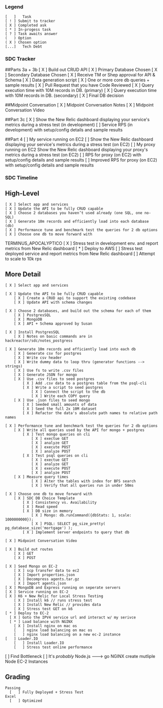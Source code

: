 ### Legend
	[   ]	Task
	[ ! ] Submit to tracker
	[ X ] Completed ask
	[ * ] In-progess task
	[ ? ] Task awaits answer
	(   ) Option
	( X ) Chosen option
	[...]	Tech Debt

### SDC Tracker

##Parts 3a + 3b
	[ X ] Build out CRUD API
	[ X ] Primary Database Chosen
	[ X ] Secondary Database Chosen
	[ X ] Receive TM or Shep approval for API & Schema
	[ X ] Data generation script
	[ X ] One or more core db queries + sample results
	[ X ] Pull Request that you have Code Reviewed
	[ X ] Query execution time with 10M records in DB. (primary)
	[ X ] Query execution time with 10M records in DB. (secondary)
	[ X ] Final DB decision

##Midpoint Conversation
	[ X ] Midpoint Conversation Notes
	[ X ] Midpoint Conversation Video

##Part 3c
	[ X ]	Show the New Relic dashboard displaying your service's metrics during a stress test (in development)
	[   ]	Service RPS (in development) with setup/config details and sample results

##Part 4
	[   ] My service running on EC2
	[   ] Show the New Relic dashboard displaying your service's metrics during a stress test (on EC2)
	[   ] My proxy running on EC2	Show the New Relic dashboard displaying your proxy's metrics during a stress test (on EC2)
	[   ] RPS for proxy (on EC2) with setup/config details and sample results
	[   ] Improved RPS for proxy (on EC2) with setup/config details and sample results

### SDC Timeline

## High-Level
	[ X ] Select app and services
	[ X ] Update the API to be fully CRUD capable
	[ X ] Choose 2 databases you haven’t used already (one SQL, one no-SQL)
	[ X ] Generate 10m records and efficiently load into each database (db)
	[ X ] Performance tune and benchmark test the queries for 2 db options 
	[ X ] Choose one db to move forward with
TERMINUS_APOCALYPTICO
	[ X ] Stress test in development env. and report metrics from New Relic dashboard
	[ * ] Deploy to AWS
	[   ] Stress test deployed service and report metrics from New Relic dashboard
	[   ] Attempt to scale to 10k rps

## More Detail

	[ X ] Select app and services

	[ X ] Update the API to be fully CRUD capable
		[ X ] Create a CRUD api to support the existing codebase 
		[ X ] Update API with schema changes

	[ X ] Choose 2 databases, and build out the schema for each of them
		[ X ] PostgresSQL
		[ X ] MongoDB
		[ X ] API + Schema approved by Susan

	[ X ] Install PostgresSQL
		[ X ] Notes on basic commands are in hackreactor/sdc/notes_postgress

	[ X ] Generate 10m records and efficiently load into each db
		[ X ] Generate csv for postgres
		[ X ] Write csv header
		[ X ] Write dummy data to loop thru (generator functions --> strings)
		[ X ] Use fs to write .csv files 
		[ X ] Generate JSON for mongo
		[ X ] Use .csv files to seed postgres
			[ X ] Add .csv data to a postgres table from the psql-cli
			[ X ] Write a script to seed postgres
				[ X ] Connect the script to the db
				[ X ] Write each COPY query
		[ X ] Use .json files to seed mongo
			[ X ] Seeded small amounts of data
			[ X ] Seed the full 2x 10M dataset
			[ X ] Refactor the data's absolute path names to relative path names

	[ X ] Performance tune and benchmark test the queries for 2 db options 
		[ X ] Write all queries used by the API for mongo + postgres
			[ X ] Test mongo queries on cli
				[ X ] exectue GET
				[ X ] analyze GET
				[ X ] execute POST
				[ X ] analyze POST
			[ X ] Test psql queries on cli
				[ X ] exectue GET
				[ X ] analyze GET
				[ X ] execute POST
				[ X ] analyze POST
		[ X ] Measure query times
				[ X ] Alter the tables with index for BFS search
				[ X ] Verify that all queries run in under 50ms

	[ X ] Choose one db to move forward with
	  	[ X ] SDC DB Choice Template
	  		[ X ] Consistency vs. Availability
	  		[ X ] Read speed
	  		[ X ] DB size in memory
	  			[ X ] Mongo: db.runCommand({dbStats: 1, scale: 1000000000});
	  			[ X ] PSQL: SELECT pg_size_pretty( pg_database_size('mortgage') );
		  	[ X ] Implement server endpoints to query that db

	[ X ] Midpoint Conversation Video

	[ X ] Build out routes
		[ X ] GET
		[ X ] POST

	[ X ] Seed Mongo on EC-2
		[ X ] scp transfer data to ec2
		[ X ] Import properties.json
		[ X ] Decompress agents.tar.gz
		[ X ] Import agents.json
	[ X ] MongoDB and Express running on seperate servers
	[ X ] Service running on EC-2
	[ X ] K6 + New Relic for Local Stress Testing
		[ X ] Install k6 // runs stress test
		[ X ] Install New Relic // provides data
		[ X ] Stress test GET on k6
	[ * ] Deploy to EC-2
	  [ X ] Goto the IPV4 service url and interact w/ my serivce
	  [ * ] Load balance with NGINX
	  	[ X ] Install nginx on mac os
	  	[   ] nginx load balancing on mac os
	  	[   ] nginx load balancing on a new ec-2 instance
	[   ] Loader.IO
		[   ] Install Loader.IO
		[   ] Stress test online performance
  [   ] Find Bottleneck
  	[   ] It's *probably* Node.js ---> go NGINX create mutliple Node EC-2 Instances

## Grading
	Passing
	  [   ] Fully Deployed + Stress Test
	Excel
	  [   ] Optimized























